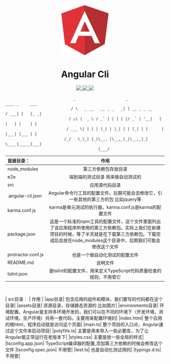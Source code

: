 <p align="center">
  <a href="https://github.com/NidhoggDJoking" target="_blank">
    <img width="150" src="https://github.com/NidhoggDJoking/VueCli/blob/master/src/image/Logo/Angular.png" alt="logo">
  </a>
</p>

<h1 align="center">Angular Cli</h1>

<p align="center">
  <a href="https://www.angularjs.net.cn/" target="_blank">
    <img src="https://img.shields.io/badge/Angular%20Cli-8.3.2-brightgreen">
  </a>
  <a href="https://nodejs.org/en/" target="_blank">
    <img src="https://img.shields.io/badge/Node-12.6.0-yellow">
  </a>
   <a href="https://ng.ant.design/" target="_blank">
    <img src="https://img.shields.io/badge/Ant%20Design-8.3.0-blue">
  </a>
</p>

```
                              _                      _                 ____ _     ___
                             / \   _ __   __ _ _   _| | __ _ _ __     / ___| |   |_ _|
                            / △\ |  _ \ / _` | | | | |/ _` | '__|   | |   | |    | |
                           / ___ \| | | | (_| | |_| | | (_| | |      | |___| |___ | |
                          /_/   \_\_| |_|\__, |\__,_|_|\__,_|_|       \____|_____|___|
                                         |___/

```






   

| 首层目录：  |  作用 | 
| :-------- |:------:| 
| node_modules  | 第三方依赖包存放目录 | 
| e2e  | 端到端的测试目录  用来做自动测试的  |
| src  | 应用源代码目录 | 
| .angular-cli.json | Angular命令行工具的配置文件。后期可能会去修改它，引一些其他的第三方的包  比如jquery等 | | 
| karma.conf.js  |  karma是单元测试的执行器，karma.conf.js是karma的配置文件 | 
| package.json |  这是一个标准的npm工具的配置文件，这个文件里面列出了该应用程序所使用的第三方依赖包。实际上我们在新建项目的时候，等了半天就是在下载第三方依赖包。下载完成后会放在node_modules这个目录中，后期我们可能会修改这个文件 | 
| protractor.conf.js |   也是一个做自动化测试的配置文件 |
| README.md |  说明文件 |
| tslint.json   |   是tslint的配置文件，用来定义TypeScript代码质量检查的规则，不用管它 | 

</br>

| src目录：  |  作用 | 
|app目录|                包含应用的组件和模块，我们要写的代码都在这个目录|
|assets目录|            资源目录，存储静态资源的  比如图片|
|environments目录|      环境配置。Angular是支持多环境开发的，我们可以在不同的环境下（开发环境，测试环境，生产环境）共用一套代码，主要用来配置环境的|
|index.html|          整个应用的根html，程序启动就是访问这个页面|
|main.ts|             整个项目的入口点，Angular通过这个文件来启动项目|
|polyfills.ts|      主要是用来导入一些必要库，为了让Angular能正常运行在老版本下|
|styles.css|         主要是放一些全局的样式|
|tsconfig.app.json|   TypeScript编译器的配置,添加第三方依赖的时候会修改这个文件
|tsconfig.spec.json|  不用管|
|test.ts|          也是自动化测试用的|
|typings.d.ts|        不用管|
